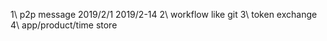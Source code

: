 1\ p2p message  2019/2/1   2019/2-14
2\ workflow like git 
3\ token exchange
4\ app/product/time store
